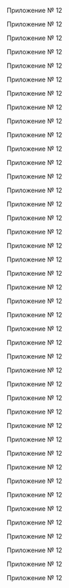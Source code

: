 Приложение № 12

Приложение № 12

Приложение № 12

Приложение № 12

Приложение № 12

Приложение № 12

Приложение № 12

Приложение № 12

Приложение № 12

Приложение № 12

Приложение № 12

Приложение № 12

Приложение № 12

Приложение № 12

Приложение № 12

Приложение № 12

Приложение № 12

Приложение № 12

Приложение № 12

Приложение № 12

Приложение № 12

Приложение № 12

Приложение № 12

Приложение № 12

Приложение № 12

Приложение № 12

Приложение № 12

Приложение № 12

Приложение № 12

Приложение № 12

Приложение № 12

Приложение № 12

Приложение № 12

Приложение № 12

Приложение № 12

Приложение № 12

Приложение № 12

Приложение № 12

Приложение № 12

Приложение № 12

Приложение № 12

Приложение № 12

